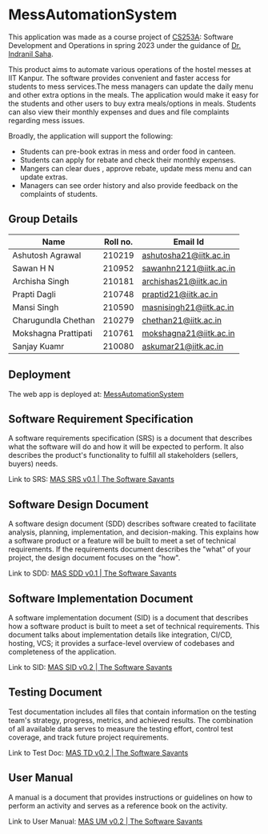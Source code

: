 # MessAutomationSystem

This application was made as a course project of [CS253A](https://www.cse.iitk.ac.in/users/isaha/Courses/sdo23.shtml/): Software Development and Operations in spring 2023 under the guidance of [Dr. Indranil Saha](https://www.cse.iitk.ac.in/users/isaha/).

This product aims to automate various operations of the hostel messes at IIT Kanpur. The software provides convenient and faster access for students to mess services.The mess managers can update the daily menu and other extra options in the meals. The application would make it easy for the students and other users to buy extra meals/options in meals. Students can also view their monthly expenses and dues and file complaints regarding mess issues.

Broadly, the application will support the following:

* Students can pre-book extras in mess and order food in canteen.
* Students can apply for rebate and check their monthly expenses.
* Mangers can clear dues , approve rebate, update mess menu and can update extras.
* Managers can see order history and also provide feedback on the complaints of students.

## Group Details

| Name                | Roll no. | Email Id                |
| ------------------- | -------- | ----------------------- |
| Ashutosh Agrawal    | 210219   | ashutosha21@iitk.ac.in  |
| Sawan H N           | 210952   | sawanhn2121@iitk.ac.in  |
| Archisha Singh      | 210181   | archishas21@iitk.ac.in  |
| Prapti Dagli        | 210748   | praptid21@iitk.ac.in    |
| Mansi Singh         | 210590   | masnisingh21@iitk.ac.in |
| Charugundla Chethan | 210279   | chethan21@iitk.ac.in    |
| Mokshagna Prattipati| 210761   | mokshagna21@iitk.ac.in  |
| Sanjay Kuamr        | 210080   | askumar21@iitk.ac.in    |


## Deployment

The web app is deployed at: [MessAutomationSystem](https://deploying-mas-ashu320.onrender.com/)

## Software Requirement Specification

A software requirements specification (SRS) is a document that describes what the software will do and how it will be expected to perform. It also describes the product's functionality to fulfill all stakeholders (sellers, buyers) needs.

Link to SRS: [MAS SRS v0.1 | The Software Savants](/Documents/SRSv0.1.pdf)

## Software Design Document

A software design document (SDD) describes software created to facilitate analysis, planning, implementation, and decision-making. This explains how a software product or a feature will be built to meet a set of technical requirements. If the requirements document describes the "what" of your project, the design document focuses on the "how".

Link to SDD: [MAS SDD v0.1 | The Software Savants](/Documents/SDDv0.1.pdf)

## Software Implementation Document

A software implementation document (SID) is a document that describes how a software product is built to meet a set of technical requirements. This document talks about implementation details like integration, CI/CD, hosting, VCS; it provides a surface-level overview of codebases and completeness of the application.

Link to SID: [MAS SID v0.2 | The Software Savants](/Documents/ImplementationDocumentv0.1.pdf)

## Testing Document

Test documentation includes all files that contain information on the testing team's strategy, progress, metrics, and achieved results. The combination of all available data serves to measure the testing effort, control test coverage, and track future project requirements.

Link to Test Doc: [MAS TD v0.2 | The Software Savants](/Documents/STDv0.1.pdf)

## User Manual

A manual is a document that provides instructions or guidelines on how to perform an activity and serves as a reference book on the activity.

Link to User Manual: [MAS UM v0.2 | The Software Savants](/Documents/UserManualv0.1.pdf)

